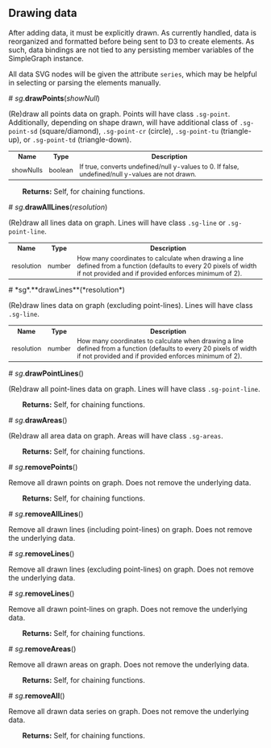 ## Drawing data ##

After adding data, it must be explicitly drawn. As currently handled, data is reorganized and formatted before being sent to D3 to create elements. As such, data bindings are not tied to any persisting member variables of the SimpleGraph instance.

All data SVG nodes will be given the attribute `series`, which may be helpful in selecting or parsing the elements manually.

<a name="drawPoints">#</a> *sg*.**drawPoints**(*showNull*)

(Re)draw all points data on graph. Points will have class `.sg-point`. Additionally, depending on shape drawn, will have additional class of `.sg-point-sd` (square/diamond), `.sg-point-cr` (circle), `.sg-point-tu` (triangle-up), or `.sg-point-td` (triangle-down).

<table style="font-size:0.9em;">
  </tbody>
    <tr>
      <th>Name</th><th>Type</th><th>Description</th>
    </tr>
    <tr>
      <td>showNulls</td><td>boolean</td><td>If true, converts undefined/null y-values to 0. If false, undefined/null y-values are not drawn.</td>
    </tr>
  </tbody>
</table>

&nbsp; &nbsp; &nbsp; &nbsp;**Returns:** Self, for chaining functions.

<a name="drawLines">#</a> *sg*.**drawAllLines**(*resolution*)

(Re)draw all lines data on graph. Lines will have class `.sg-line` or `.sg-point-line`.

<table style="font-size:0.9em;">
  </tbody>
    <tr>
      <th>Name</th><th>Type</th><th>Description</th>
    </tr>
    <tr>
      <td>resolution</td><td>number</td><td>How many coordinates to calculate when drawing a line defined from a function (defaults to every 20 pixels of width if not provided and if provided enforces minimum of 2).</td>
    </tr>
  </tbody>
</table>
<a name="drawLines">#</a> *sg*.**drawLines**(*resolution*)

(Re)draw lines data on graph (excluding point-lines). Lines will have class `.sg-line`.

<table style="font-size:0.9em;">
  </tbody>
    <tr>
      <th>Name</th><th>Type</th><th>Description</th>
    </tr>
    <tr>
      <td>resolution</td><td>number</td><td>How many coordinates to calculate when drawing a line defined from a function (defaults to every 20 pixels of width if not provided and if provided enforces minimum of 2).</td>
    </tr>
  </tbody>
</table>

<a name="drawPointLines">#</a> *sg*.**drawPointLines**()

(Re)draw all point-lines data on graph. Lines will have class `.sg-point-line`.

&nbsp; &nbsp; &nbsp; &nbsp;**Returns:** Self, for chaining functions.

<a name="drawAreas">#</a> *sg*.**drawAreas**()

(Re)draw all area data on graph. Areas will have class `.sg-areas`.

&nbsp; &nbsp; &nbsp; &nbsp;**Returns:** Self, for chaining functions.

<a name="removePoints">#</a> *sg*.**removePoints**()

Remove all drawn points on graph. Does not remove the underlying data.

&nbsp; &nbsp; &nbsp; &nbsp;**Returns:** Self, for chaining functions.

<a name="removeLines">#</a> *sg*.**removeAllLines**()

Remove all drawn lines (including point-lines) on graph. Does not remove the underlying data.

<a name="removeLines">#</a> *sg*.**removeLines**()

Remove all drawn lines (excluding point-lines) on graph. Does not remove the underlying data.

<a name="removePointLines">#</a> *sg*.**removeLines**()

Remove all drawn point-lines on graph. Does not remove the underlying data.

&nbsp; &nbsp; &nbsp; &nbsp;**Returns:** Self, for chaining functions.

<a name="removeAreas">#</a> *sg*.**removeAreas**()

Remove all drawn areas on graph. Does not remove the underlying data.

&nbsp; &nbsp; &nbsp; &nbsp;**Returns:** Self, for chaining functions.

<a name="removeAll">#</a> *sg*.**removeAll**()

Remove all drawn data series on graph. Does not remove the underlying data.

&nbsp; &nbsp; &nbsp; &nbsp;**Returns:** Self, for chaining functions.